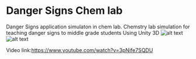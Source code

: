 # Danger Signs Chem lab
 Danger Signs application simulaton in chem lab.
 Chemstry lab simulation for teaching danger signs to middle grade students Using Unity 3D
 ![alt text](https://i.imgur.com/7Gq5O4i.jpeg)
 ![alt text](https://i.imgur.com/NwvCsdM.jpeg)

 Video link:https://www.youtube.com/watch?v=3pNife7SQDU
